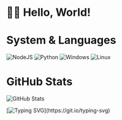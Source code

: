 # 👋🏻 Hello, World!

# System & Languages
![NodeJS](https://img.shields.io/badge/NodeJS-000000?style=for-the-badge&logo=node.js&logoColor=white)
![Python](https://img.shields.io/badge/Python-000000?style=for-the-badge&logo=python&logoColor=white)
![Windows](https://img.shields.io/badge/Windows-000000?style=for-the-badge&logo=windows&logoColor=white)
![Linux](https://img.shields.io/badge/Linux-000000?style=for-the-badge&logo=linux&logoColor=white)

# GitHub Stats
<img src="https://github-readme-stats.vercel.app/api?username=nezzixccc&show_icons=true&hide_title=true&hide_border=true&bg_color=000000&text_color=ffffff&icon_color=ffffff&title_color=ffffff&ring_color=ffffff" alt="GitHub Stats">

[![Typing SVG](https://readme-typing-svg.herokuapp.com?font=JetBrains+Mono&size=14&duration=3000&color=FFFFFF&center=true&vCenter=true&repeat=false&width=435&lines=Thanks+for+visiting!)](https://git.io/typing-svg)
